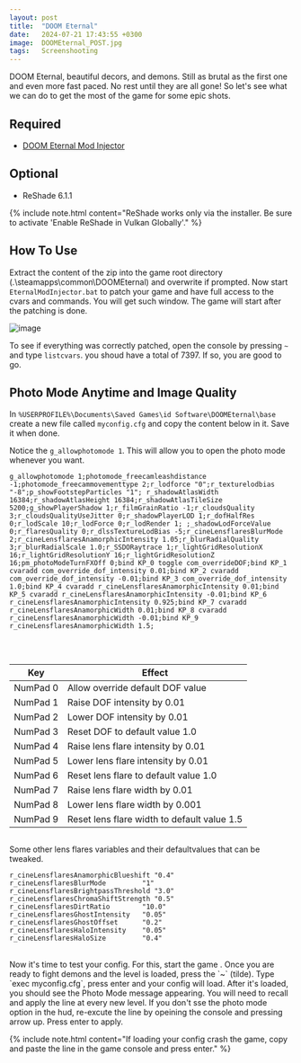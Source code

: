 ```yaml
---
layout: post
title:  "DOOM Eternal"
date:   2024-07-21 17:43:55 +0300
image:  DOOMEternal_POST.jpg
tags:   Screenshooting
---
```


DOOM Eternal, beautiful decors, and demons. Still as brutal as the first one and even more fast paced. No rest until they are all gone! 
So let's see what we can do to get the most of the game for some epic shots.

## Required

* [DOOM Eternal Mod Injector](https://gamebanana.com/dl/1327676)

## Optional
* ReShade 6.1.1

{% include note.html content="ReShade works only via the installer. Be sure to activate 'Enable ReShade in Vulkan Globally'." %}

## How To Use
Extract the content of the zip into the game root directory (.\steamapps\common\DOOMEternal) and overwrite if prompted.
Now start `EternalModInjector.bat` to patch your game and have full access to the cvars and commands. You will get such window.
The game will start after the patching is done.

![image](https://github.com/user-attachments/assets/703c8c50-2ac4-4c7c-a1c2-3bb13330fff3)

To see if everything was correctly patched, open the console by pressing `~` and type `listcvars`. you shoud have a total of 7397.
If so, you are good to go.

## Photo Mode Anytime and Image Quality 

In `%USERPROFILE%\Documents\Saved Games\id Software\DOOMEternal\base` create a new file called `myconfig.cfg` and copy the content below in it. 
Save it when done. 

Notice the `g_allowphotomode 1`. This will allow you to open the photo mode whenever you want. 

```
g_allowphotomode 1;photomode_freecamleashdistance -1;photomode_freecammovementtype 2;r_lodforce "0";r_texturelodbias "-8";p_showFootstepParticles "1"; r_shadowAtlasWidth 16384;r_shadowAtlasHeight 16384;r_shadowAtlasTileSize 5200;g_showPlayerShadow 1;r_filmGrainRatio -1;r_cloudsQuality 3;r_cloudsQualityUseJitter 0;r_shadowPlayerLOD 1;r_dofHalfRes 0;r_lodScale 10;r_lodForce 0;r_lodRender 1; ;_shadowLodForceValue 0;r_flaresQuality 0;r_dlssTextureLodBias -5;r_cineLensflaresBlurMode 2;r_cineLensflaresAnamorphicIntensity 1.05;r_blurRadialQuality 3;r_blurRadialScale 1.0;r_SSDORaytrace 1;r_lightGridResolutionX 16;r_lightGridResolutionY 16;r_lightGridResolutionZ 16;pm_photoModeTurnFXOff 0;bind KP_0 toggle com_overrideDOF;bind KP_1 cvaradd com_override_dof_intensity 0.01;bind KP_2 cvaradd com_override_dof_intensity -0.01;bind KP_3 com_override_dof_intensity 1.0;bind KP_4 cvaradd r_cineLensflaresAnamorphicIntensity 0.01;bind KP_5 cvaradd r_cineLensflaresAnamorphicIntensity -0.01;bind KP_6 r_cineLensflaresAnamorphicIntensity 0.925;bind KP_7 cvaradd r_cineLensflaresAnamorphicWidth 0.01;bind KP_8 cvaradd r_cineLensflaresAnamorphicWidth -0.01;bind KP_9 r_cineLensflaresAnamorphicWidth 1.5;
```
<br>
<style>
.table_component {
    overflow: auto;
    width: 100%;
}

.table_component table {
    border: 1px solid #dededf;
    height: 100%;
    width: 100%;
    table-layout: fixed;
    border-collapse: collapse;
    border-spacing: 1px;
    text-align: left;
}

.table_component caption {
    caption-side: top;
    text-align: left;
}

.table_component th {
    border: 1px solid #dededf;
    background-color: #eceff1;
    color: #000000;
    padding: 5px;
}

.table_component td {
    border: 1px solid #dededf;
    background-color: #ffffff;
    color: #000000;
    padding: 5px;
}
</style>
<div class="table_component" role="region" tabindex="0">
<table>
    <thead>
        <tr>
            <th>Key</th>
            <th>Effect </th>
        </tr>
    </thead>
    <tbody>
        <tr>
            <td>NumPad 0</td>
            <td>Allow override default DOF value </td>
        </tr>
        <tr>
            <td>NumPad 1</td>
            <td>Raise DOF intensity by 0.01 </td>
        </tr>
        <tr>
            <td>NumPad 2</td>
            <td>Lower DOF intensity by 0.01 </td>
        </tr>
        <tr>
            <td>NumPad 3</td>
            <td>Reset DOF to default value 1.0 </td>
        </tr>
        <tr>
            <td>NumPad 4</td>
            <td>Raise lens flare intensity by 0.01 </td>
        </tr>
        <tr>
            <td>NumPad 5</td>
            <td>Lower lens flare intensity by 0.01 </td>
        </tr>
        <tr>
            <td>NumPad 6</td>
            <td>Reset lens flare to default value 1.0 </td>
        </tr>
        <tr>
            <td>NumPad 7</td>
            <td>Raise lens flare width by 0.01 </td>
        </tr>
        <tr>
            <td>NumPad 8</td>
            <td>Lower lens flare width by 0.001 </td>
        </tr>
        <tr>
            <td>NumPad 9</td>
            <td>Reset lens flare width to default value 1.5 </td>
        </tr>
        <tr></tr>
    </tbody>
</table>
</div>

Some other lens flares variables and their defaultvalues that can be tweaked.

```
r_cineLensflaresAnamorphicBlueshift "0.4"
r_cineLensflaresBlurMode         "1"
r_cineLensflaresBrightpassThreshold "3.0"
r_cineLensflaresChromaShiftStrength "0.5"
r_cineLensflaresDirtRatio        "10.0"
r_cineLensflaresGhostIntensity   "0.05"
r_cineLensflaresGhostOffset      "0.2"
r_cineLensflaresHaloIntensity    "0.05"
r_cineLensflaresHaloSize         "0.4"
```
<br>
Now it's time to test your config. For this, start the game . Once you are ready to fight demons and the level is loaded, press the `~` (tilde).
Type `exec myconfig.cfg`, press enter and your config will load. After it's loaded, you should see the Photo Mode message appearing.
You will need to recall and apply the line at every new level. If you don't sse the photo mode option in the hud, re-excute the line by opeining the console and pressing arrow up. 
Press enter to apply.

{% include note.html content="If loading your config crash the game, copy and paste the line in the game console and press enter." %}

